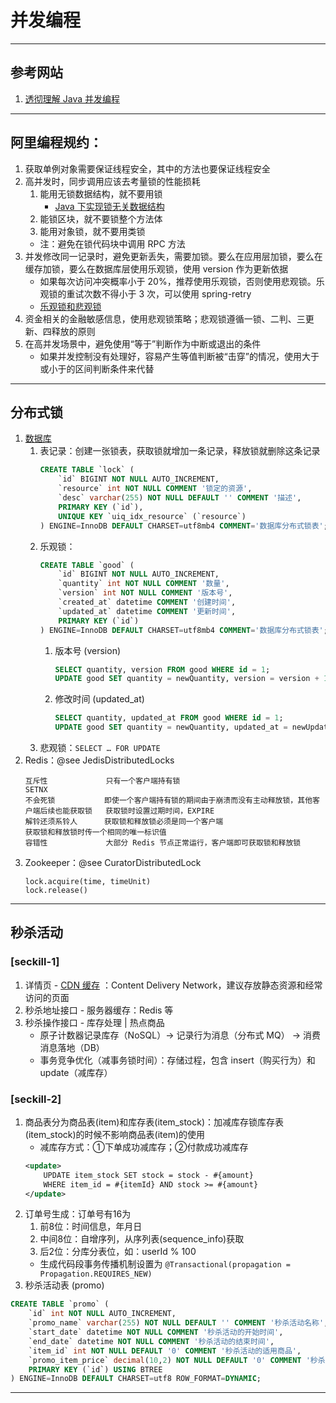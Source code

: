 # 并发编程

---
## 参考网站
1. [透彻理解 Java 并发编程](https://segmentfault.com/blog/ressmix_multithread)
---
## 阿里编程规约：
1. 获取单例对象需要保证线程安全，其中的方法也要保证线程安全
2. 高并发时，同步调用应该去考量锁的性能损耗
    1. 能用无锁数据结构，就不要用锁
        - [Java 下实现锁无关数据结构](https://blog.csdn.net/netliving/article/details/83676228)
    2. 能锁区块，就不要锁整个方法体
    3. 能用对象锁，就不要用类锁
    - 注：避免在锁代码块中调用 RPC 方法
3. 并发修改同一记录时，避免更新丢失，需要加锁。要么在应用层加锁，要么在缓存加锁，要么在数据库层使用乐观锁，使用 version 作为更新依据
    - 如果每次访问冲突概率小于 20%，推荐使用乐观锁，否则使用悲观锁。乐观锁的重试次数不得小于 3 次，可以使用 spring-retry
    - [乐观锁和悲观锁](https://www.jianshu.com/p/d2ac26ca6525)
4. 资金相关的金融敏感信息，使用悲观锁策略；悲观锁遵循一锁、二判、三更新、四释放的原则
5. 在高并发场景中，避免使用“等于”判断作为中断或退出的条件
    - 如果并发控制没有处理好，容易产生等值判断被“击穿”的情况，使用大于或小于的区间判断条件来代替
---
## 分布式锁
1. [数据库](https://honeypps.com/architect/distribute-lock-based-on-database/)
    1. 表记录：创建一张锁表，获取锁就增加一条记录，释放锁就删除这条记录
        ```sql
        CREATE TABLE `lock` (
            `id` BIGINT NOT NULL AUTO_INCREMENT,
            `resource` int NOT NULL COMMENT '锁定的资源',
            `desc` varchar(255) NOT NULL DEFAULT '' COMMENT '描述',
            PRIMARY KEY (`id`),
            UNIQUE KEY `uiq_idx_resource` (`resource`)
        ) ENGINE=InnoDB DEFAULT CHARSET=utf8mb4 COMMENT='数据库分布式锁表';
        ```
    2. 乐观锁：
        ```sql
        CREATE TABLE `good` (
            `id` BIGINT NOT NULL AUTO_INCREMENT,
            `quantity` int NOT NULL COMMENT '数量',
            `version` int NOT NULL COMMENT '版本号',
            `created_at` datetime COMMENT '创建时间',
            `updated_at` datetime COMMENT '更新时间',
            PRIMARY KEY (`id`)
        ) ENGINE=InnoDB DEFAULT CHARSET=utf8mb4 COMMENT='数据库分布式锁表';
        ```
        1. 版本号 (version)
            ```sql
            SELECT quantity, version FROM good WHERE id = 1;
            UPDATE good SET quantity = newQuantity, version = version + 1 WHERE id = 1 AND version = oldVersion;
            ```
        2. 修改时间 (updated_at)
            ```sql
            SELECT quantity, updated_at FROM good WHERE id = 1;
            UPDATE good SET quantity = newQuantity, updated_at = newUpdatedAt WHERE id = 1 AND updated_at = oldUpdatedAt;
            ```
    3. 悲观锁：`SELECT … FOR UPDATE`  
2. Redis：@see JedisDistributedLocks
    ```
    互斥性             只有一个客户端持有锁                                                      SETNX
    不会死锁           即使一个客户端持有锁的期间由于崩溃而没有主动释放锁，其他客户端后续也能获取锁   获取锁时设置过期时间，EXPIRE
    解铃还须系铃人      获取锁和释放锁必须是同一个客户端                                           获取锁和释放锁时传一个相同的唯一标识值
    容错性             大部分 Redis 节点正常运行，客户端即可获取锁和释放锁
    ```
3. Zookeeper：@see CuratorDistributedLock
    ```
    lock.acquire(time, timeUnit)
    lock.release()
    ```
---
## 秒杀活动
### [seckill-1]
1. 详情页 - [CDN 缓存](https://zhuanlan.zhihu.com/p/190935418) ：Content Delivery Network，建议存放静态资源和经常访问的页面
2. 秒杀地址接口 - 服务器缓存：Redis 等
3. 秒杀操作接口 - 库存处理 | 热点商品
    - 原子计数器记录库存（NoSQL）→ 记录行为消息（分布式 MQ） → 消费消息落地（DB）
    - 事务竞争优化（减事务锁时间）：存储过程，包含 insert（购买行为）和 update（减库存）
### [seckill-2]
1. 商品表分为商品表(item)和库存表(item_stock)：加减库存锁库存表(item_stock)的时候不影响商品表(item)的使用
    - 减库存方式：①下单成功减库存；②付款成功减库存
    ```xml
    <update>
        UPDATE item_stock SET stock = stock - #{amount}
        WHERE item_id = #{itemId} AND stock >= #{amount}
    </update>
    ```
2. 订单号生成：订单号有16为
     1. 前8位：时间信息，年月日
     2. 中间8位：自增序列，从序列表(sequence_info)获取
     3. 后2位：分库分表位，如：userId % 100
     - 生成代码段事务传播机制设置为 `@Transactional(propagation = Propagation.REQUIRES_NEW)`
3. 秒杀活动表 (promo)
```sql
CREATE TABLE `promo` (
    `id` int NOT NULL AUTO_INCREMENT,
    `promo_name` varchar(255) NOT NULL DEFAULT '' COMMENT '秒杀活动名称',
    `start_date` datetime NOT NULL COMMENT '秒杀活动的开始时间',
    `end_date` datetime NOT NULL COMMENT '秒杀活动的结束时间',
    `item_id` int NOT NULL DEFAULT '0' COMMENT '秒杀活动的适用商品',
    `promo_item_price` decimal(10,2) NOT NULL DEFAULT '0' COMMENT '秒杀活动的商品价格',
    PRIMARY KEY (`id`) USING BTREE
) ENGINE=InnoDB DEFAULT CHARSET=utf8 ROW_FORMAT=DYNAMIC;
```
---
